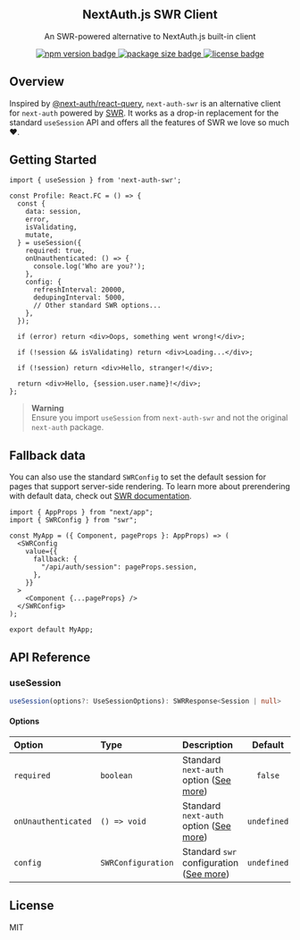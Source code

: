 <p align="center">
  <h2 align="center">NextAuth.js SWR Client</h2>
  <p align="center">An SWR-powered alternative to NextAuth.js built-in client</p>
  <p align="center">
    <a aria-label="NPM version" href="https://www.npmjs.com/package/next-auth-swr">
      <img alt="npm version badge" src="https://badgen.net/npm/v/next-auth-swr">
    </a>
    <a aria-label="Package size" href="https://bundlephobia.com/package/next-auth-swr">
      <img alt="package size badge" src="https://badgen.net/bundlephobia/minzip/next-auth-swr">
    </a>
    <a aria-label="License" href="https://github.com/jozefhruska/next-auth-swr/blob/main/LICENSE">
      <img alt="license badge" src="https://badgen.net/npm/license/next-auth-swr">
    </a>
  </p>
</p>

## Overview

Inspired by [@next-auth/react-query](https://github.com/nextauthjs/react-query), `next-auth-swr` is an alternative client for `next-auth` powered by [SWR](https://github.com/vercel/swr). It works as a drop-in replacement for the standard `useSession` API and offers all the features of SWR we love so much ❤️️.

## Getting Started

```tsx
import { useSession } from 'next-auth-swr';

const Profile: React.FC = () => {
  const {
    data: session,
    error,
    isValidating,
    mutate,
  } = useSession({
    required: true,
    onUnauthenticated: () => {
      console.log('Who are you?');
    },
    config: {
      refreshInterval: 20000,
      dedupingInterval: 5000,
      // Other standard SWR options...
    },
  });

  if (error) return <div>Oops, something went wrong!</div>;

  if (!session && isValidating) return <div>Loading...</div>;

  if (!session) return <div>Hello, stranger!</div>;

  return <div>Hello, {session.user.name}!</div>;
};
```

> **Warning**  
> Ensure you import `useSession` from `next-auth-swr` and not the original `next-auth` package.

## Fallback data

You can also use the standard `SWRConfig` to set the default session for pages that support server-side rendering. To learn more about prerendering with default data, check out [SWR documentation](https://swr.vercel.app/docs/with-nextjs#pre-rendering-with-default-data).

```tsx
import { AppProps } from "next/app";
import { SWRConfig } from "swr";

const MyApp = ({ Component, pageProps }: AppProps) => (
  <SWRConfig
    value={{
      fallback: {
        "/api/auth/session": pageProps.session,
      },
    }}
  >
    <Component {...pageProps} />
  </SWRConfig>
);

export default MyApp;

```

## API Reference

### useSession

```ts
useSession(options?: UseSessionOptions): SWRResponse<Session | null>
```

#### Options

| Option              | Type               | Description                                                                                               |   Default   |
|:--------------------|:-------------------|:----------------------------------------------------------------------------------------------------------|:-----------:|
| `required`          | `boolean`          | Standard `next-auth` option ([See more](https://next-auth.js.org/getting-started/client#require-session)) |   `false`   |
| `onUnauthenticated` | `() => void`       | Standard `next-auth` option ([See more](https://next-auth.js.org/getting-started/client#require-session)) | `undefined` |
| `config`            | `SWRConfiguration` | Standard `swr` configuration ([See more](https://swr.vercel.app/docs/options))                            | `undefined` |

## License

MIT
